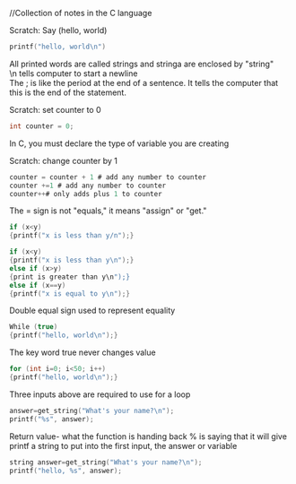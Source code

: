 //Collection of notes in the C language

Scratch: Say (hello, world)

```C
printf("hello, world\n")
```

All printed words are called strings and stringa are enclosed by "string" <br>
\n tells computer to start a newline <br>
The ; is like the period at the end of a sentence. It tells the computer that this is the end of the statement.

Scratch: set counter to 0

```C
int counter = 0;
```

In C, you must declare the type of variable you are creating

Scratch: change counter by 1

```C
counter = counter + 1 # add any number to counter
counter +=1 # add any number to counter
counter++# only adds plus 1 to counter
```

The = sign is not "equals," it means "assign" or "get."

```C
if (x<y)
{printf("x is less than y/n");}
```

```C
if (x<y)
{printf("x is less than y\n");}
else if (x>y)
{print is greater than y\n");}
else if (x==y)
{printf("x is equal to y\n");}
```
Double equal sign used to represent equality

```C
While (true)
{printf("hello, world\n");}
```
The key word true never changes value

```C
for (int i=0; i<50; i++)
{printf("hello, world\n");}
```
Three inputs above are required to use for a loop

```C
answer=get_string("What's your name?\n");
printf("%s", answer);
```
Return value- what the function is handing back
% is saying that it will give printf a string to put into the first input, the answer or variable

```C
string answer=get_string("What's your name?\n");
printf("hello, %s", answer);
```
